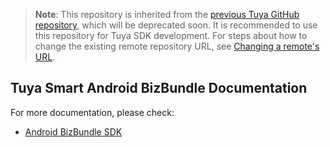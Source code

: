 >**Note**: This repository is inherited from the [previous Tuya GitHub repository](https://github.com/TuyaInc/tuyasmart_bizbundle_android_doc), which will be deprecated soon. It is recommended to use this repository for Tuya SDK development. For steps about how to change the existing remote repository URL, see [Changing a remote's URL](https://docs.github.com/en/free-pro-team@latest/github/using-git/changing-a-remotes-url).

## Tuya Smart Android BizBundle Documentation
For more documentation, please check:

* [Android BizBundle SDK](https://developer.tuya.com/en/docs/app-development/android-bizbundle-sdk/introduction?id=Ka8qhzjygzfau) 

